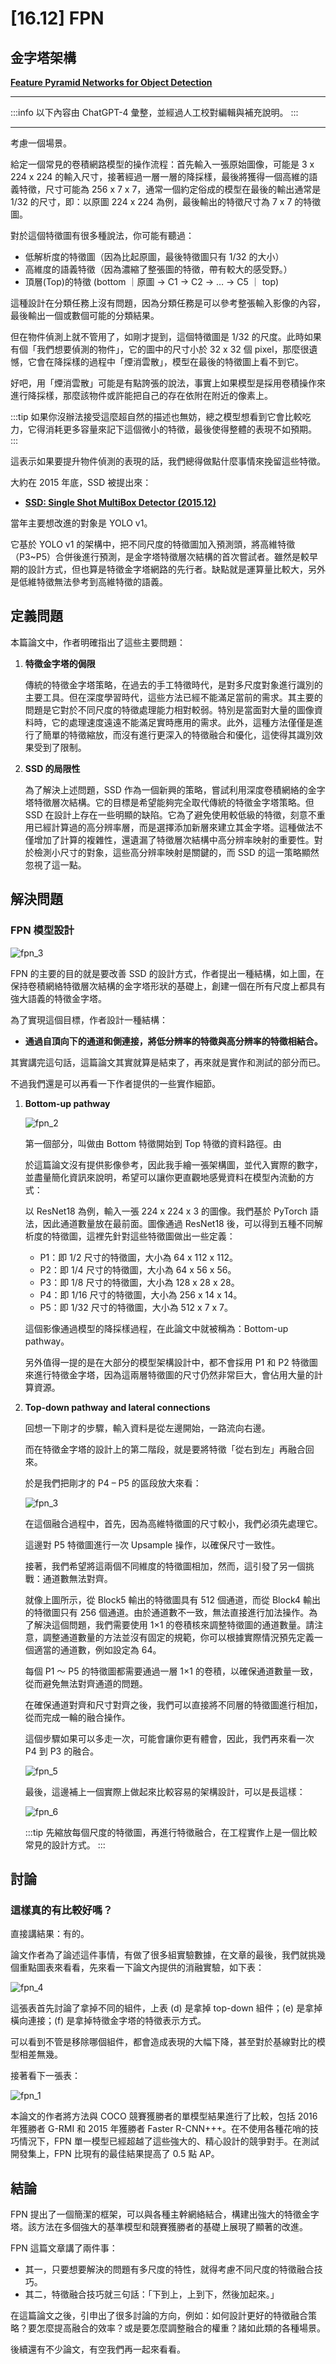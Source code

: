 # [16.12] FPN

## 金字塔架構

**[Feature Pyramid Networks for Object Detection](https://arxiv.org/abs/1612.03144)**

---

:::info
以下內容由 ChatGPT-4 彙整，並經過人工校對編輯與補充說明。
:::

---

考慮一個場景。

給定一個常見的卷積網路模型的操作流程：首先輸入一張原始圖像，可能是 3 x 224 x 224 的輸入尺寸，接著經過一層一層的降採樣，最後將獲得一個高維的語義特徵，尺寸可能為 256 x 7 x 7，通常一個約定俗成的模型在最後的輸出通常是 1/32 的尺寸，即：以原圖 224 x 224 為例，最後輸出的特徵尺寸為 7 x 7 的特徵圖。

對於這個特徵圖有很多種說法，你可能有聽過：

- 低解析度的特徵圖（因為比起原圖，最後特徵圖只有 1/32 的大小）
- 高維度的語義特徵（因為濃縮了整張圖的特徵，帶有較大的感受野。）
- 頂層(Top)的特徵 (bottom ｜原圖 -> C1 -> C2 -> … -> C5 ｜ top)

這種設計在分類任務上沒有問題，因為分類任務是可以參考整張輸入影像的內容，最後輸出一個或數個可能的分類結果。

但在物件偵測上就不管用了，如剛才提到，這個特徵圖是 1/32 的尺度。此時如果有個「我們想要偵測的物件」，它的圖中的尺寸小於 32 x 32 個 pixel，那麼很遺憾，它會在降採樣的過程中「煙消雲散」，模型在最後的特徵圖上看不到它。

好吧，用「煙消雲散」可能是有點誇張的說法，事實上如果模型是採用卷積操作來進行降採樣，那麼該物件或許能把自己的存在依附在附近的像素上。

:::tip
如果你沒辦法接受這麼超自然的描述也無妨，總之模型想看到它會比較吃力，它得消耗更多容量來記下這個微小的特徵，最後使得整體的表現不如預期。
:::

這表示如果要提升物件偵測的表現的話，我們總得做點什麼事情來挽留這些特徵。

大約在 2015 年底，SSD 被提出來：

- **[SSD: Single Shot MultiBox Detector (2015.12)](https://arxiv.org/abs/1512.02325)**

當年主要想改進的對象是 YOLO v1。

它基於 YOLO v1 的架構中，把不同尺度的特徵圖加入預測頭，將高維特徵（P3~P5）合併後進行預測，是金字塔特徵層次結構的首次嘗試者。雖然是較早期的設計方式，但也算是特徵金字塔網路的先行者。缺點就是運算量比較大，另外是低維特徵無法參考到高維特徵的語義。

## 定義問題

本篇論文中，作者明確指出了這些主要問題：

1. **特徵金字塔的侷限**

   傳統的特徵金字塔策略，在過去的手工特徵時代，是對多尺度對象進行識別的主要工具。但在深度學習時代，這些方法已經不能滿足當前的需求。其主要的問題是它對於不同尺度的特徵處理能力相對較弱。特別是當面對大量的圖像資料時，它的處理速度遠遠不能滿足實時應用的需求。此外，這種方法僅僅是進行了簡單的特徵縮放，而沒有進行更深入的特徵融合和優化，這使得其識別效果受到了限制。

2. **SSD 的局限性**

   為了解決上述問題，SSD 作為一個新興的策略，嘗試利用深度卷積網絡的金字塔特徵層次結構。它的目標是希望能夠完全取代傳統的特徵金字塔策略。但 SSD 在設計上存在一些明顯的缺陷。它為了避免使用較低級的特徵，刻意不重用已經計算過的高分辨率層，而是選擇添加新層來建立其金字塔。這種做法不僅增加了計算的複雜性，還遺漏了特徵層次結構中高分辨率映射的重要性。對於檢測小尺寸的對象，這些高分辨率映射是關鍵的，而 SSD 的這一策略顯然忽視了這一點。

## 解決問題

### FPN 模型設計

![fpn_3](./img/fpn_3.jpg)

FPN 的主要的目的就是要改善 SSD 的設計方式，作者提出一種結構，如上圖，在保持卷積網絡特徵層次結構的金字塔形狀的基礎上，創建一個在所有尺度上都具有強大語義的特徵金字塔。

為了實現這個目標，作者設計一種結構：

- **通過自頂向下的通道和側連接，將低分辨率的特徵與高分辨率的特徵相結合。**

其實講完這句話，這篇論文其實就算是結束了，再來就是實作和測試的部分而已。

不過我們還是可以再看一下作者提供的一些實作細節。

1. **Bottom-up pathway**

   ![fpn_2](./img/fpn_2.jpg)

   第一個部分，叫做由 Bottom 特徵開始到 Top 特徵的資料路徑。由

   於這篇論文沒有提供影像參考，因此我手繪一張架構圖，並代入實際的數字，並盡量簡化資訊來說明，希望可以讓你更直觀地感覺資料在模型內流動的方式：

   以 ResNet18 為例，輸入一張 224 x 224 x 3 的圖像。我們基於 PyTorch 語法，因此通道數量放在最前面。圖像通過 ResNet18 後，可以得到五種不同解析度的特徵圖，這裡先針對這些特徵圖做出一些定義：

   - P1：即 1/2 尺寸的特徵圖，大小為 64 x 112 x 112。
   - P2：即 1/4 尺寸的特徵圖，大小為 64 x 56 x 56。
   - P3：即 1/8 尺寸的特徵圖，大小為 128 x 28 x 28。
   - P4：即 1/16 尺寸的特徵圖，大小為 256 x 14 x 14。
   - P5：即 1/32 尺寸的特徵圖，大小為 512 x 7 x 7。

   這個影像通過模型的降採樣過程，在此論文中就被稱為：Bottom-up pathway。

   另外值得一提的是在大部分的模型架構設計中，都不會採用 P1 和 P2 特徵圖來進行特徵金字塔，因為這兩層特徵圖的尺寸仍然非常巨大，會佔用大量的計算資源。

2. **Top-down pathway and lateral connections**

   回想一下剛才的步驟，輸入資料是從左邊開始，一路流向右邊。

   而在特徵金字塔的設計上的第二階段，就是要將特徵「從右到左」再融合回來。

   於是我們把剛才的 P4 – P5 的區段放大來看：

   ![fpn_3](./img/fpn_7.jpg)

   在這個融合過程中，首先，因為高維特徵圖的尺寸較小，我們必須先處理它。

   這邊對 P5 特徵圖進行一次 Upsample 操作，以確保尺寸一致性。

   接著，我們希望將這兩個不同維度的特徵圖相加，然而，這引發了另一個挑戰：通道數無法對齊。

   就像上圖所示，從 Block5 輸出的特徵圖具有 512 個通道，而從 Block4 輸出的特徵圖只有 256 個通道。由於通道數不一致，無法直接進行加法操作。為了解決這個問題，我們需要使用 1×1 的卷積核來調整特徵圖的通道數量。請注意，調整通道數量的方法並沒有固定的規範，你可以根據實際情況預先定義一個適當的通道數，例如設定為 64。

   每個 P1 ～ P5 的特徵圖都需要通過一層 1×1 的卷積，以確保通道數量一致，從而避免無法對齊通道的問題。

   在確保通道對齊和尺寸對齊之後，我們可以直接將不同層的特徵圖進行相加，從而完成一輪的融合操作。

   這個步驟如果可以多走一次，可能會讓你更有體會，因此，我們再來看一次 P4 到 P3 的融合。

   ![fpn_5](./img/fpn_5.jpg)

   最後，這邊補上一個實際上做起來比較容易的架構設計，可以是長這樣：

   ![fpn_6](./img/fpn_6.jpg)

   :::tip
   先縮放每個尺度的特徵圖，再進行特徵融合，在工程實作上是一個比較常見的設計方式。
   :::

## 討論

### 這樣真的有比較好嗎？

直接講結果：有的。

論文作者為了論述這件事情，有做了很多組實驗數據，在文章的最後，我們就挑幾個重點圖表來看看，先來看一下論文內提供的消融實驗，如下表：

![fpn_4](./img/fpn_4.jpg)

這張表首先討論了拿掉不同的組件，上表 (d) 是拿掉 top-down 組件；(e) 是拿掉橫向連接；(f) 是拿掉特徵金字塔的特徵表示方式。

可以看到不管是移除哪個組件，都會造成表現的大幅下降，甚至對於基線對比的模型相差無幾。

接著看下一張表：

![fpn_1](./img/fpn_1.jpg)

本論文的作者將方法與 COCO 競賽獲勝者的單模型結果進行了比較，包括 2016 年獲勝者 G-RMI 和 2015 年獲勝者 Faster R-CNN+++。在不使用各種花哨的技巧情況下，FPN 單一模型已經超越了這些強大的、精心設計的競爭對手。在測試開發集上，FPN 比現有的最佳結果提高了 0.5 點 AP。

## 結論

FPN 提出了一個簡潔的框架，可以與各種主幹網絡結合，構建出強大的特徵金字塔。該方法在多個強大的基準模型和競賽獲勝者的基礎上展現了顯著的改進。

FPN 這篇文章講了兩件事：

- 其一，只要想要解決的問題有多尺度的特性，就得考慮不同尺度的特徵融合技巧。
- 其二，特徵融合技巧就三句話：「下到上，上到下，然後加起來。」

在這篇論文之後，引申出了很多討論的方向，例如：如何設計更好的特徵融合策略？要怎麼提高融合的效率？或是要怎麼調整融合的權重？諸如此類的各種場景。

後續還有不少論文，有空我們再一起來看看。

